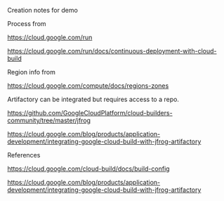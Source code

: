 Creation notes for demo 

Process from 

https://cloud.google.com/run

https://cloud.google.com/run/docs/continuous-deployment-with-cloud-build

Region info from 

https://cloud.google.com/compute/docs/regions-zones

Artifactory can be integrated but requires access to a repo.

https://github.com/GoogleCloudPlatform/cloud-builders-community/tree/master/jfrog

https://cloud.google.com/blog/products/application-development/integrating-google-cloud-build-with-jfrog-artifactory


References

https://cloud.google.com/cloud-build/docs/build-config

https://cloud.google.com/blog/products/application-development/integrating-google-cloud-build-with-jfrog-artifactory

